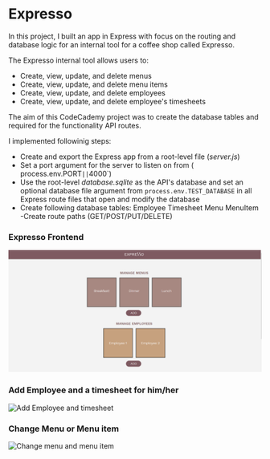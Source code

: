 # Expresso

In this project, I built an app in Express with focus on the routing and database logic for an internal tool for a coffee shop called Expresso.

The Expresso internal tool allows users to:
- Create, view, update, and delete menus
- Create, view, update, and delete menu items
- Create, view, update, and delete employees
- Create, view, update, and delete employee's timesheets

The aim of this CodeCademy project was to create the database tables and required for the functionality API routes.

I implemented followinig steps:
- Create and export the Express app from a root-level file (*server.js*)
- Set a port argument for the server to listen on from ( process.env.PORT` || `4000`)
- Use the root-level *database.sqlite* as the API's database and set an optional database file argument from `process.env.TEST_DATABASE` in all Express route files that open and modify the database
- Create following database tables:
  Employee
  Timesheet
  Menu
  MenuItem
 -Create route paths (GET/POST/PUT/DELETE)

### Expresso Frontend
![Expresso Frontend](Homepage.png)

### Add Employee and a timesheet for him/her
![Add Employee and timesheet]()

### Change Menu or Menu item
![Change menu and menu item]()
